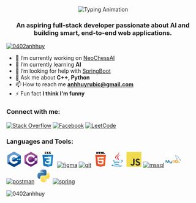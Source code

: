 <p align="center">
  <img src="https://readme-typing-svg.herokuapp.com?font=Fira+Code&size=36&color=6dd5ed&center=true&vCenter=true&width=600&lines=Hi+%F0%9F%91%8B%2C+I'm+Tran+Anh+Huy" alt="Typing Animation" />
</p>

<h3 align="center">An aspiring full-stack developer passionate about AI and building smart, end-to-end web applications.</h3>

<p align="left">
  <a href="https://github.com/ryo-ma/github-profile-trophy">
    <img src="https://github-profile-trophy.vercel.app/?username=0402anhhuy" alt="0402anhhuy" />
  </a>
</p>

- 🔭 I’m currently working on [NeoChessAI](https://github.com/0402anhhuy/AIChess)
- 🌱 I’m currently learning **AI**
- 🤝 I’m looking for help with [SpringBoot](https://github.com/0402anhhuy/SpringBoot)
- 💬 Ask me about **C++, Python**
- 📫 How to reach me **anhhuyrubic@gmail.com**
- ⚡ Fun fact **I think I'm funny**

### Connect with me:
<p align="left">
  <a href="https://stackoverflow.com/users/22511265/anh-huy" target="blank"><img align="center" src="https://raw.githubusercontent.com/rahuldkjain/github-profile-readme-generator/master/src/images/icons/Social/stack-overflow.svg" alt="Stack Overflow" height="30" width="40" /></a>
  <a href="https://www.facebook.com/tran.anhhuy.3532" target="blank"><img align="center" src="https://raw.githubusercontent.com/rahuldkjain/github-profile-readme-generator/master/src/images/icons/Social/facebook.svg" alt="Facebook" height="30" width="40" /></a>
  <a href="https://leetcode.com/u/huy0402/" target="blank"><img align="center" src="https://raw.githubusercontent.com/rahuldkjain/github-profile-readme-generator/master/src/images/icons/Social/leet-code.svg" alt="LeetCode" height="30" width="40" /></a>
</p>

### Languages and Tools:
<p align="left">
  <a href="https://www.w3schools.com/cpp/" target="_blank"><img src="https://raw.githubusercontent.com/devicons/devicon/master/icons/cplusplus/cplusplus-original.svg" alt="cplusplus" width="40" height="40"/></a>
  <a href="https://www.w3schools.com/cs/" target="_blank"><img src="https://raw.githubusercontent.com/devicons/devicon/master/icons/csharp/csharp-original.svg" alt="csharp" width="40" height="40"/></a>
  <a href="https://www.w3schools.com/css/" target="_blank"><img src="https://raw.githubusercontent.com/devicons/devicon/master/icons/css3/css3-original-wordmark.svg" alt="css3" width="40" height="40"/></a>
  <a href="https://www.figma.com/" target="_blank"><img src="https://www.vectorlogo.zone/logos/figma/figma-icon.svg" alt="figma" width="40" height="40"/></a>
  <a href="https://git-scm.com/" target="_blank"><img src="https://www.vectorlogo.zone/logos/git-scm/git-scm-icon.svg" alt="git" width="40" height="40"/></a>
  <a href="https://www.w3.org/html/" target="_blank"><img src="https://raw.githubusercontent.com/devicons/devicon/master/icons/html5/html5-original-wordmark.svg" alt="html5" width="40" height="40"/></a>
  <a href="https://www.java.com" target="_blank"><img src="https://raw.githubusercontent.com/devicons/devicon/master/icons/java/java-original.svg" alt="java" width="40" height="40"/></a>
  <a href="https://developer.mozilla.org/en-US/docs/Web/JavaScript" target="_blank"><img src="https://raw.githubusercontent.com/devicons/devicon/master/icons/javascript/javascript-original.svg" alt="javascript" width="40" height="40"/></a>
  <a href="https://www.microsoft.com/en-us/sql-server" target="_blank"><img src="https://www.svgrepo.com/show/303229/microsoft-sql-server-logo.svg" alt="mssql" width="40" height="40"/></a>
  <a href="https://www.mysql.com/" target="_blank"><img src="https://raw.githubusercontent.com/devicons/devicon/master/icons/mysql/mysql-original-wordmark.svg" alt="mysql" width="40" height="40"/></a>
  <a href="https://postman.com" target="_blank"><img src="https://www.vectorlogo.zone/logos/getpostman/getpostman-icon.svg" alt="postman" width="40" height="40"/></a>
  <a href="https://www.python.org" target="_blank"><img src="https://raw.githubusercontent.com/devicons/devicon/master/icons/python/python-original.svg" alt="python" width="40" height="40"/></a>
  <a href="https://spring.io/" target="_blank"><img src="https://www.vectorlogo.zone/logos/springio/springio-icon.svg" alt="spring" width="40" height="40"/></a>
</p>

<p>
  <img align="center" src="https://github-readme-streak-stats.herokuapp.com/?user=0402anhhuy&" alt="0402anhhuy" />
</p>
